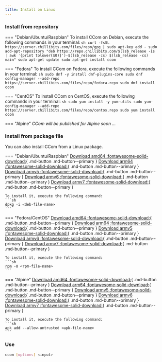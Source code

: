 ```yaml
---
title: Install on Linux
---
```


### Install from repository
=== "Debian/Ubuntu/Raspbian"
    To install CCom on Debian, execute the following commands in your terminal:
    ```sh
    curl -fsSL https://server.chillibits.com/files/repo/gpg | sudo apt-key add -
	sudo add-apt-repository "deb https://repo.chillibits.com/$(lsb_release -is | awk '{print tolower($0)}')-$(lsb_release -cs) $(lsb_release -cs) main"
	sudo apt-get update
	sudo apt-get install ccom
    ```

=== "Fedora"
    To install CCom on Fedora, execute the following commands in your terminal:
    ```sh
    sudo dnf -y install dnf-plugins-core
	sudo dnf config-manager --add-repo https://server.chillibits.com/files/repo/fedora.repo
	sudo dnf install ccom
    ```

=== "CentOS"
    To install CCom on CentOS, execute the following commands in your terminal:
    ```sh
    sudo yum install -y yum-utils
	sudo yum-config-manager --add-repo https://server.chillibits.com/files/repo/centos.repo
	sudo yum install ccom
    ```

=== "Alpine"
    *CCom will be published for Alpine soon ...*

### Install from package file
You can also install CCom from a Linux package.

=== "Debian/Ubuntu/Raspbian"
    [Download amd64 :fontawesome-solid-download:](https://github.com/compose-generator/ccom/releases/latest/download/ccom_amd64.deb){ .md-button .md-button--primary }
    [Download arm64 :fontawesome-solid-download:](https://github.com/compose-generator/ccom/releases/latest/download/ccom_arm64.deb){ .md-button .md-button--primary }
    [Download armv5 :fontawesome-solid-download:](https://github.com/compose-generator/ccom/releases/latest/download/ccom_armv5.deb){ .md-button .md-button--primary }
    [Download armv6 :fontawesome-solid-download:](https://github.com/compose-generator/ccom/releases/latest/download/ccom_armv6.deb){ .md-button .md-button--primary }
    [Download armv7 :fontawesome-solid-download:](https://github.com/compose-generator/ccom/releases/latest/download/ccom_armv7.deb){ .md-button .md-button--primary }

    To install it, execute the following command:
    ```sh
    dpkg -i <deb-file-name>
    ```

=== "Fedora/CentOS"
    [Download amd64 :fontawesome-solid-download:](https://github.com/compose-generator/ccom/releases/latest/download/ccom_amd64.rpm){ .md-button .md-button--primary }
    [Download arm64 :fontawesome-solid-download:](https://github.com/compose-generator/ccom/releases/latest/download/ccom_arm64.rpm){ .md-button .md-button--primary }
    [Download armv5 :fontawesome-solid-download:](https://github.com/compose-generator/ccom/releases/latest/download/ccom_armv5.rpm){ .md-button .md-button--primary }
    [Download armv6 :fontawesome-solid-download:](https://github.com/compose-generator/ccom/releases/latest/download/ccom_armv6.rpm){ .md-button .md-button--primary }
    [Download armv7 :fontawesome-solid-download:](https://github.com/compose-generator/ccom/releases/latest/download/ccom_armv7.rpm){ .md-button .md-button--primary }

    To install it, execute the following command:
    ```sh
    rpm -U <rpm-file-name>
    ```

=== "Alpine"
    [Download amd64 :fontawesome-solid-download:](https://github.com/compose-generator/ccom/releases/latest/download/ccom_amd64.apk){ .md-button .md-button--primary }
    [Download arm64 :fontawesome-solid-download:](https://github.com/compose-generator/ccom/releases/latest/download/ccom_arm64.apk){ .md-button .md-button--primary }
    [Download armv5 :fontawesome-solid-download:](https://github.com/compose-generator/ccom/releases/latest/download/ccom_armv5.apk){ .md-button .md-button--primary }
    [Download armv6 :fontawesome-solid-download:](https://github.com/compose-generator/ccom/releases/latest/download/ccom_armv6.apk){ .md-button .md-button--primary }
    [Download armv7 :fontawesome-solid-download:](https://github.com/compose-generator/ccom/releases/latest/download/ccom_armv7.apk){ .md-button .md-button--primary }

    To install it, execute the following command:
    ```sh
    apk add --allow-untrusted <apk-file-name>
    ```

### Use
```sh
ccom [options] <input>
```
